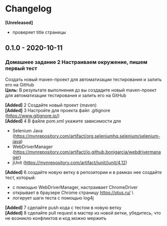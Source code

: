 # Changelog

**[Unreleased]**
- проверяет title страницы

## 0.1.0 - 2020-10-11
### Домашнее задание 2 Настраиваем окружение, пишем первый тест
Создать новый maven-проект для автоматизации тестирования и залить его на GitHub\
**Цель:** В результате выполнения дз вы создадите новый maven-проект для автоматизации тестирования и залить его на GitHub

**[Added]** 2 Создайте новый проект (maven)\
**[Added]** 3 Настройте для проекта файл .gitignore (https://www.gitignore.io/)\
**[Added]** 4 В файле pom.xml укажите зависимости для
- Selenium Java (https://mvnrepository.com/artifact/org.seleniumhq.selenium/selenium-java) 
- WebDriverManager (https://mvnrepository.com/artifact/io.github.bonigarcia/webdrivermanager)
- jUnit (https://mvnrepository.com/artifact/junit/junit/4.12)

**[Added]** 6 создайте новую ветку в репозитории и в рамках нее создайте тест, который:
- с помощью WebDriverManager, настраивает ChromeDriver
- открывает в браузере Chrome страницу https://otus.ru/ \
- логирует шаги теста с помощью log4j

**[Added]** 7 сделайте push кода с тестом в новую ветку\
**[Added]** 8 сделайте pull request в мастер из новой ветки, убедитесь, что не возникло конфликтов и код можно мержить
